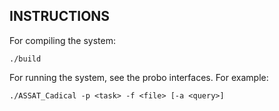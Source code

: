 ## INSTRUCTIONS 

For compiling the system:

`./build`

For running the system, see the probo interfaces. For example:

`./ASSAT_Cadical -p <task> -f <file> [-a <query>] `


